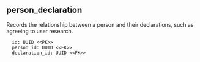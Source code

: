 ## person_declaration

Records the relationship between a person and their declarations, 
such as agreeing to user research.

```
  id: UUID <<PK>>
  person_id: UUID <<FK>>
  declaration_id: UUID <<FK>>
```
